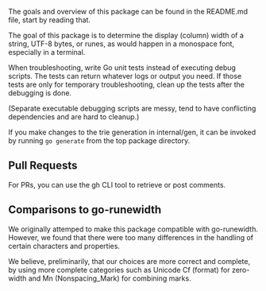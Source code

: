 The goals and overview of this package can be found in the README.md file,
start by reading that.

The goal of this package is to determine the display (column) width of a
string, UTF-8 bytes, or runes, as would happen in a monospace font, especially
in a terminal.

When troubleshooting, write Go unit tests instead of executing debug scripts.
The tests can return whatever logs or output you need. If those tests are
only for temporary troubleshooting, clean up the tests after the debugging is
done.

(Separate executable debugging scripts are messy, tend to have conflicting
dependencies and are hard to cleanup.)

If you make changes to the trie generation in internal/gen, it can be invoked
by running `go generate` from the top package directory.

## Pull Requests

For PRs, you can use the gh CLI tool to retrieve or post comments.

## Comparisons to go-runewidth

We originally attemped to make this package compatible with go-runewidth.
However, we found that there were too many differences in the handling of
certain characters and properties.

We believe, preliminarily, that our choices are more correct and complete,
by using more complete categories such as Unicode Cf (format) for zero-width
and Mn (Nonspacing_Mark) for combining marks.
